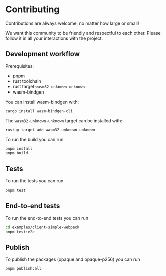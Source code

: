 # Contributing

Contributions are always welcome, no matter how large or small!

We want this community to be friendly and respectful to each other. Please follow it in all your interactions with the project.

## Development workflow

Prerequisites:

- pnpm
- rust toolchain
- rust target `wasm32-unknown-unknown`
- wasm-bindgen

You can install wasm-bindgen with:

```sh
cargo install wasm-bindgen-cli
```

The `wasm32-unknown-unknown` target can be installed with:

```sh
rustup target add wasm32-unknown-unknown
```

To run the build you can run

```sh
pnpm install
pnpm build
```

## Tests

To run the tests you can run

```sh
pnpm test
```

## End-to-end tests

To run the end-to-end tests you can run

```sh
cd examples/client-simple-webpack
pnpm test:e2e
```

## Publish

To publish the packages (opaque and opaque-p256) you can run

```sh
pnpm publish:all
```
